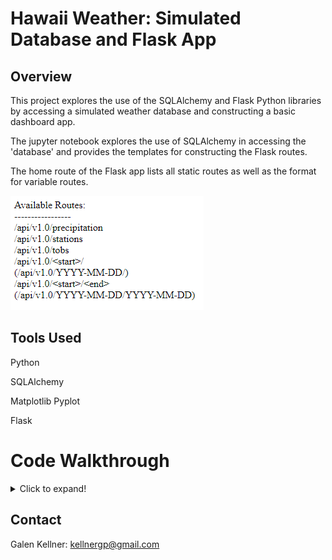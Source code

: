 # Hawaii Weather: Simulated Database and Flask App

## Overview

This project explores the use of the SQLAlchemy and Flask Python libraries by accessing a simulated weather database and constructing a basic dashboard app.

The jupyter notebook explores the use of SQLAlchemy in accessing the 'database' and provides the templates for constructing the Flask routes.

The home route of the Flask app lists all static routes as well as the format for variable routes.

![DashPreview](dash_preview.png)

## Tools Used

Python

SQLAlchemy

Matplotlib Pyplot

Flask

# Code Walkthrough

<details>
  <summary>Click to expand!</summary>

The project code consists of two primary components: a jupyter notebook running a Python3 kernel and a Python script containing instructions for a Flask App.

## Climate Analysis and Exploration

Jupyter Notebook: https://github.com/kellnergp/sqlalchemy-challenge/blob/main/climate_gpk.ipynb

Create a Jupyter Notebook file and import dependencies, including matplotlib.pyplot, pandas, datetime, and SQLAlchemy.

Use SQLAlchemy.create_engine to connect to the hawaii.sqlite database.

Use SQLAlchemy automap_base() to reflect the tables from the database into classes and save a reference to those classes called Station and Measurement.

Use SQLAlchemy.inspect to get the column names and object types for each table.

Create a session link to the database with the SQLAlchemy Session() function.

### Precipitation Analysis

Find the most recent date in the Measurement table with a session.query for func.max(Measurement.date) and save the result.

Convert the date to a datetime object with the datetime.datetime.strptime() function.

Calculate the date on year prior to the end of the dataset by subtracting datetime.timedelta(days=365) from the most recent date.

Perform a session query (1) for the 'date' and 'prcp' columns from Measurement table, filtering for dates greater than or equal to the calculated start date.

Save the query results into a list with a list comprehension then use the list to form a Pandas dataframe.

Convert the dataframe's 'Data' column to datetime format with the appropriate function.

Set the 'Date' column as the index and sort the dataframe by 'Date'.

Use the Pandas plot() function to generate a plot of the precipiation values over time.

![Image of precipitation graph](https://github.com/kellnergp/sqlalchemy-challenge/blob/main/Images/precipitation.png?raw=true)

Finally, use the Pandas describe() function to print the summary statistics for the precipitation data.

### Station Analysis

Use a session query to determine the number of stations in the dataset by calling the 'station' column from the Station table, grouping by 'station', and using the count() function.

Create a query (2) to find the most active station by calling Station.station and func.count(Measurement.id), joining the tables on 'station', grouping by 'station', and sorting by the func.count(), descending.

Save the top result's station.

Query (3) func.min(), func.max(), and func.avg() for the 'tobs' column from the Measurement table, filtering for rows where the 'station' is equal to the saved station.

Using the start date from the previous section and the saved station from this section as filters, query 'tobs' data from the Measurement table.

Save the results of the query into a list with a list comprehension then use the list to generate a Pandas dataframe.

Use the Pandas plot().hist() function to create a graph of temperature frequency within the query results, using 12 bins.

![Image of temperature frequency table](https://github.com/kellnergp/sqlalchemy-challenge/blob/main/Images/tempFrequency.png?raw=true)

Close the session before continuing to the next section.

## Climate App

App Code: https://github.com/kellnergp/sqlalchemy-challenge/blob/main/app.py

Import Flask as well as all dependencies from the Notebook section.

Follow the same steps as the Notebook section to establish a connection to the database, reflect the tables, and save references to them.

Create a series of routes to hold various queries from the database.

### '/' Route

Establish a home route with flask.

Use flask.escape() function to render the \<start> and \<end> components of the final routes printable strings.

Return a list of all available routes.

### '/api/v1.0/precipitation' Route

Establish a route to return the results of the precipitation query from the Notebook section.

Create a session link to the database with the SQLAlchemy Session() function.

Repeat the steps to generate query (1) and save the results into a list.

Use a for loop to save the results into a dictionary, with the 'date' as key and 'prcp' as value.

Close the session and return the dictionary in jsonified form.

### '/api/v1.0/stations' Route

Use flask syntax to create a route for a 'stations' query.

Create a session link to the database with the SQLAlchemy Session() function.

Use a session query of Station.station and Station.name to find all stations within the dataset.

Generate a list of 'station identifier':'station name' pairs using a list comprehension.

Close the session and return a jsonified version of the list.

### '/api/v1.0/tobs' Route

Establish a route for a 'tobs' query of the most active station for the last year of data using flask.

Create a session link to the database with the SQLAlchemy Session() function.

Follow the steps from query (2) to determine the most active station and save the result.

Repeat the steps from the Precipitation Analysis section to find the start date for the last year of data.

Query Measurement.date and Measurement.tobs, filtering for date greater than or equal to the start date and for station matching the saved station.

Use a for loop to save the results of the query in the form of a list of 'date':'tobs' pairs.

Close the session and return the list in jsonified form.

### '/api/v1.0/\<start>/' Route and '/api/v1.0/\<start>/\<end> ' Route

Establish routes for \<start> and \<start>/\<end> routes with both routes calling the same function.

Define the temp() function to have start and end as inputs, with end having a default value of 'None'.

The routes and function may only accept inputs in the format of 'YYYY-MM-DD'.

Create a session link to the database with the SQLAlchemy Session() function.

Use a conditional statement with a condition of end not equal to None.

Within the if statement, convert start and end to datetime objects with the format '%Y-%m-%d'.

Query func.min(), func.avg(), and func.max() for Measurement.tobs, filtering for Measurement.date greater than or equal to start date and Measurement.date less than or equal to the end date, and save the results as temp_results.

Within an else statement, convert start to a datetime object with the format '%Y-%m-%d'.

Query func.min(), func.avg(), and func.max() for Measurement.tobs, filtering for Measurement.date greater than or equal to start date, and save the results as temp_results.

After the conditional statements, store the results in a list object as key-value pairs with the keys being 'TMIN', 'TAVG', and 'TMAX' and the values being the corresponding query results.
  
  Close the session and return the list in jsonified form.

  </details>
  
  ## Contact
  
  Galen Kellner: kellnergp@gmail.com

